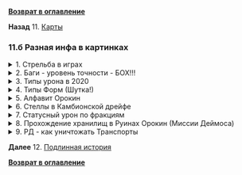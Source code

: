 **[Возврат в оглавление](index.md)**

**Назад** 11. [Карты](11.md)

### 11.б Разная инфа в картинках

<details>
  <summary> 1. Стрельба в играх </summary>
  
![Стрельба в разных играх](pictures/bullet_time_01.png  "Полет пули")
    
</details>

<details>
  <summary> 2. Баги - уровень точности - БОХ!!! </summary>
  
![Точность стрельбы](pictures/chitach_01.png  "Точность")
    
</details>

<details>
  <summary> 3. Типы урона в 2020 </summary>
  
![Урон статусами](pictures/Damage_Type_01.png  "Статусы")
    
</details>

<details>
  <summary> 4. Типы Форм (Шутка!) </summary>
  
![Формы](pictures/forma_like_01.png  "Виды форм (шутейное)")
    
</details>

<details>
  <summary> 5. Алфавит Орокин </summary>
  
![Орокинский алфавит](pictures/Orokin_alphabet_01.png  "Как читать по **Орокински**")
    
</details>

<details>
  <summary> 6. Стеллы в Камбионской дрейфе </summary>
  
![Стеллы с Деймоса](pictures/pillar_farm_eng_01.png  "Что мы получим")
    
</details>

<details>
  <summary> 7. Статусный урон по фракциям </summary>
  
![Статус и фракции](pictures/warframe_element_01.png  "Чем лучше бить")
    
</details>

<details>
  <summary> 8. Прохождение хранилищ в Руинах Орокин (Миссии Деймоса) </summary>
  
![Руины Орокин (Деймос)](pictures/warframe_Orokin_vault_01.png  "Поврежденные моды")
    [Хранилище Орокин](https://warframe.fandom.com/ru/wiki/%D0%A5%D1%80%D0%B0%D0%BD%D0%B8%D0%BB%D0%B8%D1%89%D0%B5_%D0%9E%D1%80%D0%BE%D0%BA%D0%B8%D0%BD)

</details>

<details>
  <summary> 9. РД - как уничтожать Транспорты </summary>
  
![Схема уничтожения транспортов в миссиях Рэйлджека](pictures/warframe_railjack_01.png  "РД")
    
</details>



**Далее** 12. [Подлинная история](12.md)

**[Возврат в оглавление](index.md)**